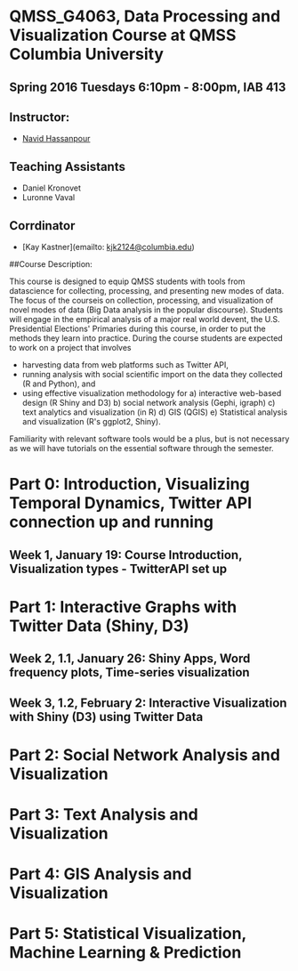 # QMSS_G4063, Data Processing and Visualization Course at QMSS Columbia University

## Spring 2016 Tuesdays 6:10pm - 8:00pm, IAB 413

## Instructor: 

* [Navid Hassanpour](http://navidhassanpour.com/)

## Teaching Assistants

* Daniel Kronovet 
* Luronne Vaval

## Corrdinator

* [Kay Kastner](emailto: kjk2124@columbia.edu)

##Course Description: 

This course is designed to equip QMSS students with tools from datascience for collecting, processing, and presenting new modes of data.  The focus of the courseis on collection, processing, and visualization of novel modes of data (Big Data analysis in the popular discourse).  Students will engage in the empirical analysis of a major real world devent, the U.S. Presidential Elections' Primaries during this course, in order to put the methods they learn into practice. During the course students are expected to work on a project that involves 

* harvesting data from web platforms such as Twitter API, 
* running analysis with social scientific import on the data they collected (R  and  Python), and
* using effective visualization methodology for a) interactive web-based design (R Shiny and D3) b) social network analysis (Gephi, igraph) c) text analytics and visualization (in R) d) GIS (QGIS) e) Statistical analysis and visualization (R's  ggplot2, Shiny).

Familiarity with relevant software tools would be a plus, but is not necessary as we will have tutorials on the essential software through the semester.


# Part 0:  Introduction, Visualizing Temporal Dynamics, Twitter API connection up and running

## Week  1,  January  19:  Course  Introduction,  Visualization  types  -  TwitterAPI set up

# Part 1:  Interactive Graphs with Twitter Data (Shiny, D3)
## Week 2, 1.1, January 26:  Shiny Apps, Word frequency plots, Time-series visualization
## Week 3, 1.2, February 2: Interactive Visualization with Shiny (D3) using Twitter Data

# Part 2:  Social Network Analysis and Visualization

# Part 3:  Text Analysis and Visualization

# Part 4:  GIS Analysis and Visualization

# Part 5:  Statistical Visualization, Machine Learning & Prediction
 
